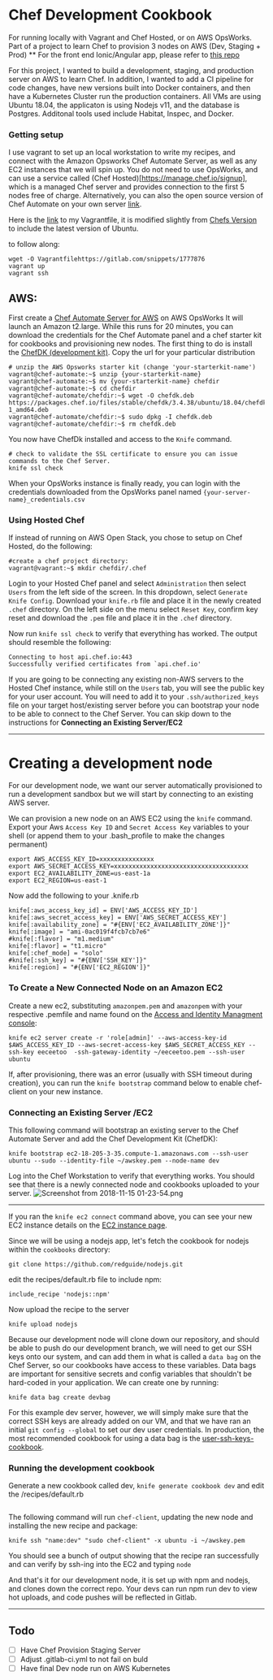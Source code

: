 # Chef Development Cookbook 

For running locally with Vagrant and Chef Hosted, or on AWS OpsWorks.
Part of a project to learn Chef to provision 3 nodes on AWS (Dev, Staging + Prod)
** For the front end Ionic/Angular app, please refer to [this repo](https://gitlab.com/evberrypi/ionicchef)

For this project, I wanted to build a development, staging, and production server on AWS to learn Chef. In addition, I wanted to add a CI pipeline for code changes, have new versions built into Docker containers, and then have a Kubernetes Cluster run the production containers. All VMs are using Ubuntu 18.04, the applicaton is using Nodejs v11, and the database is Postgres. Additonal tools used include Habitat, Inspec, and Docker. 

### Getting setup
I use vagrant to set up an local workstation to write my recipes, and connect with the Amazon Opsworks Chef Automate Server, as well as any EC2 instances that we will spin up. You do not need to use OpsWorks, and can use a service called (Chef Hosted)[https://manage.chef.io/signup], which is a managed Chef server and provides connection to the first 5 nodes free of charge. Alternatively, you can also the open source version of Chef Automate on your own server [link](https://downloads.chef.io/).

Here is the [link](https://gitlab.com/snippets/1777876) to my Vagrantfile, it is modified slightly from [Chefs Version](https://automate.chef.io/docs/quickstart/) to include the latest version of Ubuntu.

to follow along:
```
wget -O Vagrantfilehttps://gitlab.com/snippets/1777876
vagrant up
vagrant ssh
```
## AWS:
First create a [Chef Automate Server for AWS](https://console.aws.amazon.com/opsworks/cm/home?owc=chefautomate&region=us-east-1#/chef/) on  AWS OpsWorks
It will launch an Amazon t2.large.
While this runs for 20 minutes, you can download the credentials for the Chef Automate panel and a chef starter kit for cookbooks and provisioning new nodes. The first thing to do is install the [ChefDK (development kit)](https://downloads.chef.io/chefdk). Copy the url for your particular distribution

```
# unzip the AWS Opsworks starter kit (change 'your-starterkit-name')
vagrant@chef-automate:~$ unzip {your-starterkit-name}
vagrant@chef-automate:~$ mv {your-starterkit-name} chefdir
vagrant@chef-automate:~$ cd chefdir
vagrant@chef-automate/chefdir:~$ wget -O chefdk.deb https://packages.chef.io/files/stable/chefdk/3.4.38/ubuntu/18.04/chefdk_3.4.38-1_amd64.deb
vagrant@chef-automate/chefdir:~$ sudo dpkg -I chefdk.deb
vagrant@chef-automate/chefdir:~$ rm chefdk.deb
```

You now have ChefDk installed and access to the `Knife` command.
```
# check to validate the SSL certificate to ensure you can issue commands to the Chef Server.
knife ssl check
```
When your OpsWorks instance is finally ready, you can login with the credentials downloaded from the OpsWorks panel named `{your-server-name}_credentials.csv` 

### Using Hosted Chef
If instead of running on AWS Open Stack, you chose to setup on Chef Hosted, do the following:
```
#create a chef project directory:
vagrant@vagrant:~$ mkdir chefdir/.chef
```
Login to your Hosted Chef panel and select `Administration` then select `Users` from the left side of the screen. In this dropdown, select `Generate Knife Config`.
Download your `knife.rb` file and place it in the newly created `.chef` directory.
On the left side on the menu select `Reset Key`, confirm key reset and download the `.pem` file and place it in the `.chef` directory.

Now run `knife ssl check` to verify that everything has worked. The output should resemble the following:

```
Connecting to host api.chef.io:443
Successfully verified certificates from `api.chef.io'
```
If you are going to be connecting any existing non-AWS servers to the Hosted Chef instance, while still on the `Users` tab, you will see the public key for your user account. You will need to add it to your `.ssh/authorized_keys` file on your target host/existing server before you can bootstrap your node to be able to connect to the Chef Server. You can skip down to the instructions for **Connecting an Existing Server/EC2**
* * *


# Creating a development node
For our development node, we want our server automatically provisioned to run a development sandbox but we will start by connecting to an existing AWS server.

We can provision a new node on an AWS EC2 using the `knife` command. Export your Aws `Access Key ID` and `Secret Access Key` variables to your shell (or append them to your .bash_profile to make the changes permanent)
```
export AWS_ACCESS_KEY_ID=xxxxxxxxxxxxxxx
export AWS_SECRET_ACCESS_KEY=xxxxxxxxxxxxxxxxxxxxxxxxxxxxxxxxxxxxx
export EC2_AVAILABILITY_ZONE=us-east-1a
export EC2_REGION=us-east-1
```

Now add the following to your .knife.rb
```
knife[:aws_access_key_id] = ENV['AWS_ACCESS_KEY_ID']
knife[:aws_secret_access_key] = ENV['AWS_SECRET_ACCESS_KEY']
knife[:availability_zone] = "#{ENV['EC2_AVAILABILITY_ZONE']}"
knife[:image] = "ami-0ac019f4fcb7cb7e6"
#knife[:flavor] = "m1.medium"
knife[:flavor] = "t1.micro"
knife[:chef_mode] = "solo"
#knife[:ssh_key] = "#{ENV['SSH_KEY']}"
knife[:region] = "#{ENV['EC2_REGION']}"

```
### To Create a New Connected Node on an Amazon EC2
Create a new ec2, substituting `amazonpem.pem` and `amazonpem` with your respective .pemfile and name found on the [Access and Identity Managment console](https://console.aws.amazon.com/iam/home?region=global#/users):
```
knife ec2 server create -r 'role[admin]' --aws-access-key-id $AWS_ACCESS_KEY_ID --aws-secret-access-key $AWS_SECRET_ACCESS_KEY --ssh-key eeceetoo  -ssh-gateway-identity ~/eeceetoo.pem --ssh-user ubuntu
```
If, after provisioning, there was an error (usually with SSH timeout during creation), you can run the `knife bootstrap` command below to enable chef-client on your new instance.

### Connecting an Existing Server /EC2
This following command will bootstrap an existing server to the Chef Automate Server and add the Chef Development Kit (ChefDK):
```
knife bootstrap ec2-18-205-3-35.compute-1.amazonaws.com --ssh-user ubuntu --sudo --identity-file ~/awskey.pem --node-name dev
```
Log into the Chef Workstation to verify that everything works. You should see that there is a newly connected node and cookbooks uploaded to your server. 
![Screenshot from 2018-11-15 01-23-54.png](:/71d593449eff43009bde927648a35f63)

* * *

If you ran the `knife ec2 connect` command above, you can see your new EC2 instance details on the [EC2 instance page](https://console.aws.amazon.com/ec2/v2/home?region=global#Instances:sort=instanceId).

Since we will be using a nodejs app, let's fetch the cookbook for nodejs within the `cookbooks` directory:
```
git clone https://github.com/redguide/nodejs.git
```
edit the recipes/default.rb file to include npm:
```
include_recipe 'nodejs::npm'
```
Now upload the recipe to the server
```
knife upload nodejs
```

Because our development node will clone down our repository, and should be able to push do our development branch, we will need to get our SSH keys onto our system, and can add them in what is called a `data bag` on the Chef Server, so our cookbooks have access to these variables. Data bags are important for sensitive secrets and config variables that shouldn't be hard-coded in your application. We can create one by running:
```
knife data bag create devbag
```
For this example dev server, however, we will simply make sure that the correct SSH keys are already added on our VM, and that we have ran an initial `git config --global` to set our dev user credentials. In production, the most recommended cookbook for using a data bag is the [user-ssh-keys-cookbook](https://github.com/pmsipilot/user-ssh-keys-cookbook).

### Running the development cookbook
Generate a new cookbook called dev, `knife generate cookbook dev` and edit the /recipes/default.rb
```

```
The following command will run `chef-client`, updating the new node and installing the new recipe and package:
```
knife ssh "name:dev" "sudo chef-client" -x ubuntu -i ~/awskey.pem
```
You should see a bunch of output showing that the recipe ran successfully and can verify by ssh-ing into the EC2 and typing `node`



And that's it for our development node, it is set up with npm and nodejs, and clones down the correct repo.
Your devs can run npm run dev to view hot uploads, and code pushes will be reflected in Gitlab.

* * *

## Todo
- [ ] Have Chef Provision Staging Server
- [ ] Adjust .gitlab-ci.yml to not fail on buld
- [ ] Have final Dev node run on AWS Kubernetes
